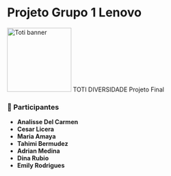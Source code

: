 # Projeto Grupo 1 Lenovo
<img height="150" alt="Toti banner" src="https://github.com/user-attachments/assets/faa6bbd5-5eef-4a67-94f1-065469f9aaef" />
TOTI DIVERSIDADE Projeto Final 

### 👥 Participantes
* **Analisse Del Carmen**  
* **Cesar Licera**
* **Maria Amaya**
* **Tahimi Bermudez**
* **Adrian Medina**
* **Dina Rubio**
* **Emily Rodrigues**
